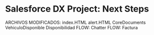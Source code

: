 # Salesforce DX Project: Next Steps
ARCHIVOS MODIFICADOS:
index.HTML
alert.HTML
CoreDocuments
VehiculoDisponible
Disponibilidad
FLOW: Chatter
FLOW: Factura

